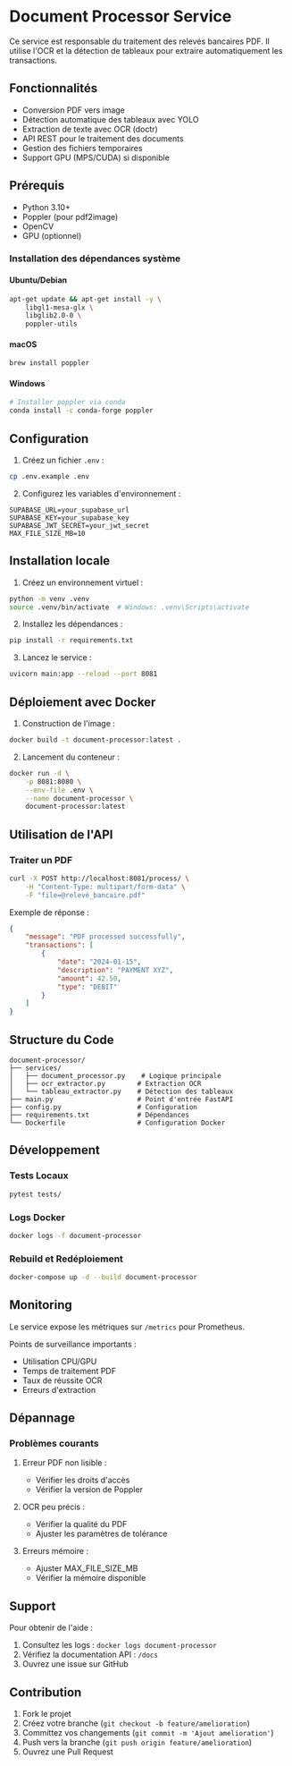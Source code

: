 # Document Processor Service

Ce service est responsable du traitement des relevés bancaires PDF. Il utilise l'OCR et la détection de tableaux pour extraire automatiquement les transactions.

## Fonctionnalités

- Conversion PDF vers image
- Détection automatique des tableaux avec YOLO
- Extraction de texte avec OCR (doctr)
- API REST pour le traitement des documents
- Gestion des fichiers temporaires
- Support GPU (MPS/CUDA) si disponible

## Prérequis

- Python 3.10+
- Poppler (pour pdf2image)
- OpenCV
- GPU (optionnel)

### Installation des dépendances système

#### Ubuntu/Debian
```bash
apt-get update && apt-get install -y \
    libgl1-mesa-glx \
    libglib2.0-0 \
    poppler-utils
```

#### macOS
```bash
brew install poppler
```

#### Windows
```bash
# Installer poppler via conda
conda install -c conda-forge poppler
```

## Configuration

1. Créez un fichier `.env` :
```bash
cp .env.example .env
```

2. Configurez les variables d'environnement :
```env
SUPABASE_URL=your_supabase_url
SUPABASE_KEY=your_supabase_key
SUPABASE_JWT_SECRET=your_jwt_secret
MAX_FILE_SIZE_MB=10
```

## Installation locale

1. Créez un environnement virtuel :
```bash
python -m venv .venv
source .venv/bin/activate  # Windows: .venv\Scripts\activate
```

2. Installez les dépendances :
```bash
pip install -r requirements.txt
```

3. Lancez le service :
```bash
uvicorn main:app --reload --port 8081
```

## Déploiement avec Docker

1. Construction de l'image :
```bash
docker build -t document-processor:latest .
```

2. Lancement du conteneur :
```bash
docker run -d \
    -p 8081:8080 \
    --env-file .env \
    --name document-processor \
    document-processor:latest
```

## Utilisation de l'API

### Traiter un PDF

```bash
curl -X POST http://localhost:8081/process/ \
    -H "Content-Type: multipart/form-data" \
    -F "file=@relevé_bancaire.pdf"
```

Exemple de réponse :
```json
{
    "message": "PDF processed successfully",
    "transactions": [
        {
            "date": "2024-01-15",
            "description": "PAYMENT XYZ",
            "amount": 42.50,
            "type": "DEBIT"
        }
    ]
}
```

## Structure du Code

```
document-processor/
├── services/
│   ├── document_processor.py    # Logique principale
│   ├── ocr_extractor.py        # Extraction OCR
│   └── tableau_extractor.py    # Détection des tableaux
├── main.py                     # Point d'entrée FastAPI
├── config.py                   # Configuration
├── requirements.txt            # Dépendances
└── Dockerfile                  # Configuration Docker
```

## Développement

### Tests Locaux
```bash
pytest tests/
```

### Logs Docker
```bash
docker logs -f document-processor
```

### Rebuild et Redéploiement
```bash
docker-compose up -d --build document-processor
```

## Monitoring

Le service expose les métriques sur `/metrics` pour Prometheus.

Points de surveillance importants :
- Utilisation CPU/GPU
- Temps de traitement PDF
- Taux de réussite OCR
- Erreurs d'extraction

## Dépannage

### Problèmes courants

1. Erreur PDF non lisible :
   - Vérifier les droits d'accès
   - Vérifier la version de Poppler

2. OCR peu précis :
   - Vérifier la qualité du PDF
   - Ajuster les paramètres de tolérance

3. Erreurs mémoire :
   - Ajuster MAX_FILE_SIZE_MB
   - Vérifier la mémoire disponible

## Support

Pour obtenir de l'aide :
1. Consultez les logs : `docker logs document-processor`
2. Vérifiez la documentation API : `/docs`
3. Ouvrez une issue sur GitHub

## Contribution

1. Fork le projet
2. Créez votre branche (`git checkout -b feature/amelioration`)
3. Committez vos changements (`git commit -m 'Ajout amelioration'`)
4. Push vers la branche (`git push origin feature/amelioration`)
5. Ouvrez une Pull Request